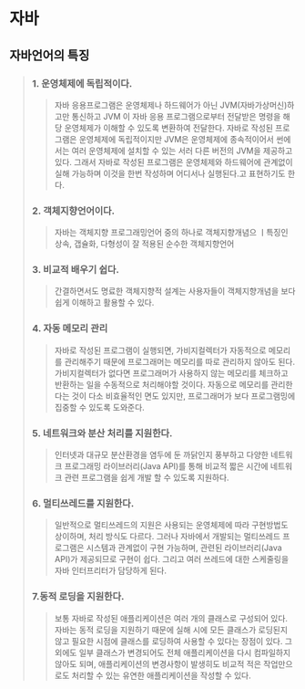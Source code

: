 #  자바

## 자바언어의 특징

> ### 1. 운영체제에 독립적이다.
> > 자바 응용프로그램은 운영체제나 하드웨어가 아닌 JVM(자바가상머신)하고만 통신하고 JVM 이 자바 응용 프로그램으로부터 전달받은 명령을 해당 운영체제가 이해할 수 있도록 변환하여 전달한다. 자바로 작성된 프로그램은 운영체제에 독립적이지만 JVM은 운영체제에 종속적이어서 썬에서는 여러 운영체제에 설치할 수 있는 서러 다른 버전의 JVM을 제공하고 있다. 그래서 자바로 작성된 프로그램은 운영체제와 하드웨어에 관계없이 실해 가능하며 이것을 한번 작성하며 어디서나 실행된다.고 표현하기도 한다.
> ### 2. 객체지향언어이다.
> > 자바는 객체지향 프로그래밍언어 중의 하나로 객체지향개념으 ㅣ특징인 상속, 갭슐화, 다형성이 잘 적용된 순수한 객체지향언어
> ### 3. 비교적 배우기 쉽다.
> > 간결하면서도 명료한 객체지향적 설계는 사용자들이 객체지향개념을 보다 쉽게 이해하고 활용할 수 있다.
> ### 4. 자동 메모리 관리
> >자바로 작성된 프로그램이 실행되면, 가비지컬렉터가 자동적으로 메모리를 관리해주기 때문에 프로그래머는 메모리를 따로 관리하지 않아도 된다. 가비지컬렉터가 없다면 프로그래머가 사용하지 않는 메모리를 체크하고 반환하는 일을 수동적으로 처리해야할 것이다. 자동으로 메모리를 관리한다는 것이 다소 비효율적인 면도 있지만, 프로그래머가 보다 프로그램밍에 집중할 수 있도록 도와준다.
> ### 5. 네트워크와 분산 처리를 지원한다.
> >인터넷과 대규모 분산환경을 염두에 둔 까닭인지 풍부하고 다양한 네트워크 프로그래밍 라이브러리(Java API)를 통해 비교적 짧은 시간에 네트워크 관련 프로그램을 쉽게 개발 할 수 있도록 지원하다.
> ### 6. 멀티쓰레드를 지원한다.
> >일반적으로 멀티쓰레드의 지원은 사용되는 운영체제에 따라 구현방법도 상이하며, 처리 방식도 다르다. 그러나 자바에서 개발되는 멀티쓰레드 프로그램은 시스템과 관계없이 구현 가능하며, 관련된 라이브러리(Java API)가 제공되므로 구현이 쉽다. 그리고 여러 쓰레드에 대한 스케줄링을 자바 인터프리터가 담당하게 된다.
> ### 7.동적 로딩을 지원한다.
> >보통 자바로 작성된 애플리케이션은 여러 개의 클래스로 구성되어 있다. 자바는 동적 로딩을 지원하기 때문에 실해 시에 모든  클래스가 로딩된지 않고 필요한 시점에 클래스를 로딩하여 사용할 수 있다는 장점이 있다. 그외에도 일부  클래스가 변경되어도 전체 애플리케이션을 다시 컴파일하지 않아도 되며, 애플리케이션의 변경사항이 발생히도 비교적 적은 작업만으로도 처리할 수 있는 유연한 애플리케이션을 작성할 수 있다.
